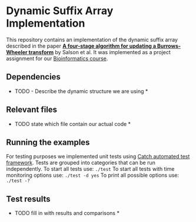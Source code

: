 # Dynamic Suffix Array Implementation

This repository contains an implementation of the dynamic suffix array described in the paper [**A four-stage algorithm for updating a Burrows-Wheeler transform**](http://ac.els-cdn.com/S0304397509004770/1-s2.0-S0304397509004770-main.pdf?_tid=611f5686-ba92-11e5-a58c-00000aacb362&acdnat=1452757536_6f7caedbc51814202a7ba1b0595f3cb6) by Salson et al. It was implemented as a project assignment for our [Bioinformatics course](http://www.fer.unizg.hr/predmet/bio).

## Dependencies

* TODO - Describe the dynamic structure we are using *

## Relevant files

* TODO state which file contain our actual code *

## Running the examples

For testing purposes we implemented unit tests using [Catch automated test framework](http://catch-lib.net). Tests are grouped into categories that can be run independently.
To start all tests use:
```./test```
To start all tests with time monitoring options use:
```./test -d yes```
To print all possible options use:
```./test -?```

## Test results

* TODO fill in with results and comparisons *
